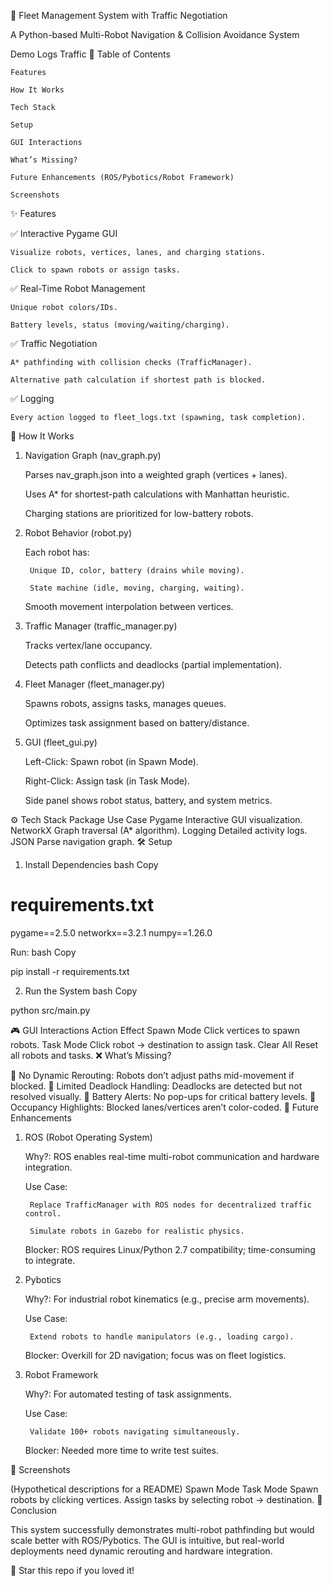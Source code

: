 🚀 Fleet Management System with Traffic Negotiation

A Python-based Multi-Robot Navigation & Collision Avoidance System

Demo
Logs
Traffic
📌 Table of Contents

    Features

    How It Works

    Tech Stack

    Setup

    GUI Interactions

    What’s Missing?

    Future Enhancements (ROS/Pybotics/Robot Framework)

    Screenshots

✨ Features

✅ Interactive Pygame GUI

    Visualize robots, vertices, lanes, and charging stations.

    Click to spawn robots or assign tasks.

✅ Real-Time Robot Management

    Unique robot colors/IDs.

    Battery levels, status (moving/waiting/charging).

✅ Traffic Negotiation

    A* pathfinding with collision checks (TrafficManager).

    Alternative path calculation if shortest path is blocked.

✅ Logging

    Every action logged to fleet_logs.txt (spawning, task completion).

🔧 How It Works
1. Navigation Graph (nav_graph.py)

    Parses nav_graph.json into a weighted graph (vertices + lanes).

    Uses A* for shortest-path calculations with Manhattan heuristic.

    Charging stations are prioritized for low-battery robots.

2. Robot Behavior (robot.py)

    Each robot has:

        Unique ID, color, battery (drains while moving).

        State machine (idle, moving, charging, waiting).

    Smooth movement interpolation between vertices.

3. Traffic Manager (traffic_manager.py)

    Tracks vertex/lane occupancy.

    Detects path conflicts and deadlocks (partial implementation).

4. Fleet Manager (fleet_manager.py)

    Spawns robots, assigns tasks, manages queues.

    Optimizes task assignment based on battery/distance.

5. GUI (fleet_gui.py)

    Left-Click: Spawn robot (in Spawn Mode).

    Right-Click: Assign task (in Task Mode).

    Side panel shows robot status, battery, and system metrics.

⚙️ Tech Stack
Package	Use Case
Pygame	Interactive GUI visualization.
NetworkX	Graph traversal (A* algorithm).
Logging	Detailed activity logs.
JSON	Parse navigation graph.
🛠 Setup
1. Install Dependencies
bash
Copy

# requirements.txt
pygame==2.5.0
networkx==3.2.1
numpy==1.26.0

Run:
bash
Copy

pip install -r requirements.txt

2. Run the System
bash
Copy

python src/main.py

🎮 GUI Interactions
Action	Effect
Spawn Mode	Click vertices to spawn robots.
Task Mode	Click robot → destination to assign task.
Clear All	Reset all robots and tasks.
❌ What’s Missing?

🔴 No Dynamic Rerouting: Robots don’t adjust paths mid-movement if blocked.
🔴 Limited Deadlock Handling: Deadlocks are detected but not resolved visually.
🔴 Battery Alerts: No pop-ups for critical battery levels.
🔴 Occupancy Highlights: Blocked lanes/vertices aren’t color-coded.
🚀 Future Enhancements
1. ROS (Robot Operating System)

    Why?: ROS enables real-time multi-robot communication and hardware integration.

    Use Case:

        Replace TrafficManager with ROS nodes for decentralized traffic control.

        Simulate robots in Gazebo for realistic physics.

    Blocker: ROS requires Linux/Python 2.7 compatibility; time-consuming to integrate.

2. Pybotics

    Why?: For industrial robot kinematics (e.g., precise arm movements).

    Use Case:

        Extend robots to handle manipulators (e.g., loading cargo).

    Blocker: Overkill for 2D navigation; focus was on fleet logistics.

3. Robot Framework

    Why?: For automated testing of task assignments.

    Use Case:

        Validate 100+ robots navigating simultaneously.

    Blocker: Needed more time to write test suites.

📸 Screenshots

(Hypothetical descriptions for a README)
Spawn Mode	Task Mode
Spawn robots by clicking vertices.	Assign tasks by selecting robot → destination.
🎯 Conclusion

This system successfully demonstrates multi-robot pathfinding but would scale better with ROS/Pybotics. The GUI is intuitive, but real-world deployments need dynamic rerouting and hardware integration.

🌟 Star this repo if you loved it!
